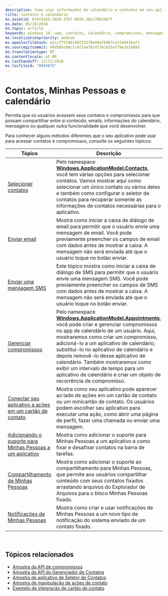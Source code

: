 ```yaml
---
description: Como usar informações do calendário e contatos em seu aplicativo UWP.
title: Contatos e calendário
ms.assetid: b7e53ab5-2828-4fb7-8656-2bec70b3467f
ms.date: 05/18/2018
ms.topic: article
keywords: windows 10, uwp, contatos, calendário, compromissos, mensagens de email
ms.localizationpriority: medium
ms.openlocfilehash: a2ccf75796140723270e49a7b967ce234d41baf1
ms.sourcegitcommit: 49d58bc66c1c9f2a4f81473bcb25af79e2b1088d
ms.translationtype: MT
ms.contentlocale: pt-BR
ms.lasthandoff: 12/11/2018
ms.locfileid: "8945675"
---
```

# <a name="contacts-my-people-and-calendar"></a>Contatos, Minhas Pessoas e calendário


Permita que os usuários acessem seus contatos e compromissos para que possam compartilhar entre si conteúdo, emails, informações do calendário, mensagens ou qualquer outra funcionalidade que você desenvolver.

Para conhecer alguns métodos diferentes que o seu aplicativo pode usar para acessar contatos e compromissos, consulte os seguintes tópicos:

| Tópico | Descrição |
|-------|-------------|
| [Selecionar contatos](selecting-contacts.md) | Pelo namespace [<strong>Windows.ApplicationModel.Contacts</strong>](https://msdn.microsoft.com/library/windows/apps/BR225002), você tem várias opções para selecionar contatos. Vamos mostrar aqui como selecionar um único contato ou vários deles e também como configurar o seletor de contatos para recuperar somente as informações de contatos necessárias para o aplicativo. |
| [Enviar email](sending-email.md) | Mostra como iniciar a caixa de diálogo de email para permitir que o usuário envie uma mensagem de email. Você pode previamente preencher os campos de email com dados antes de mostrar a caixa. A mensagem não será enviada até que o usuário toque no botão enviar. |
| [Enviar uma mensagem SMS](sending-an-sms-message.md) | Este tópico mostra como iniciar a caixa de diálogo de SMS para permitir que o usuário envie uma mensagem SMS. Você pode previamente preencher os campos de SMS com dados antes de mostrar a caixa. A mensagem não será enviada até que o usuário toque no botão enviar. |
| [Gerenciar compromissos](managing-appointments.md) | Pelo namespace [<strong>Windows.ApplicationModel.Appointments</strong>](https://msdn.microsoft.com/library/windows/apps/Dn263359), você pode criar e gerenciar compromissos no app de calendário de um usuário. Aqui, mostraremos como criar um compromisso, adicioná-lo a um aplicativo de calendário, substituí-lo no aplicativo de calendário e depois removê-lo desse aplicativo de calendário. Também mostraremos como exibir um intervalo de tempo para um aplicativo de calendário e criar um objeto de recorrência de compromisso. |
| [Conectar seu aplicativo a ações em um cartão de contato](integrating-with-contacts.md) | Mostra como seu aplicativo pode aparecer ao lado de ações em um cartão de contato ou um minicartão de contato. Os usuários podem escolher seu aplicativo para executar uma ação, como abrir uma página de perfil, fazer uma chamada ou enviar uma mensagem. |
| [Adicionando o suporte para Minhas Pessoas a um aplicativo](my-people-support.md) | Mostra como adicionar o suporte para Minhas Pessoas a um aplicativo e como fixar e desafixar contatos na barra de tarefas. |
| [Compartilhamento de Minhas Pessoas](my-people-sharing.md) | Mostra como adicionar o suporte ao compartilhamento para Minhas Pessoas, que permite aos usuários compartilhar conteúdo com seus contatos fixados arrastando arquivos do Explorador de Arquivos para o bloco Minhas Pessoas fixado. |
| [Notificações de Minhas Pessoas](my-people-notifications.md) | Mostra como criar e usar notificações de Minhas Pessoas a um novo tipo de notificação do sistema enviado de um contato fixado. |

 

## <a name="related-topics"></a>Tópicos relacionados

* [Amostra da API de compromissos](http://go.microsoft.com/fwlink/p/?linkid=309836)
* [Amostra da API do Gerenciador de Contatos](http://go.microsoft.com/fwlink/p/?LinkID=310079)
* [Amostra de aplicativo de Seletor de Contatos](http://go.microsoft.com/fwlink/p/?linkid=231575)
* [Amostra de manipulação de ações de contato](http://go.microsoft.com/fwlink/p/?LinkID=320151)
* [Exemplo de integração de cartão de contato](https://github.com/Microsoft/Windows-universal-samples/tree/master/Samples/ContactCardIntegration)
